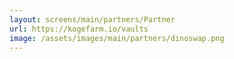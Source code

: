```yaml
---
layout: screens/main/partners/Partner
url: https://kogefarm.io/vaults
image: /assets/images/main/partners/dinoswap.png
---
```


